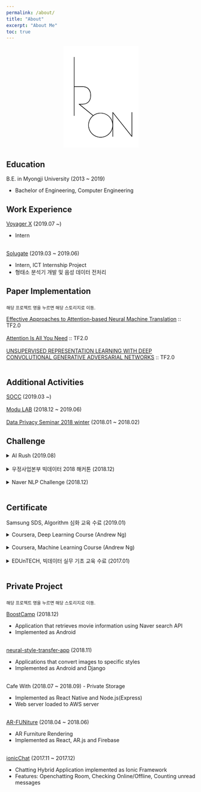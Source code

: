 ```yaml
---
permalink: /about/
title: "About"
excerpt: "About Me"
toc: true
---
```


<p align="center"><img src="/assets/images/iron_mark.jpg" width="200"></p>

## Education
B.E. in Myongji University (2013 ~ 2019)
- Bachelor of Engineering, Computer Engineering<br>


## Work Experience
[Voyager X](https://www.voyagerx.com) (2019.07 ~)
- Intern
<br><br>

[Solugate](http://www.solugate.com) (2019.03 ~ 2019.06)
- Intern, ICT Internship Project
- 형태소 분석기 개발 및 음성 데이터 전처리


## Paper Implementation 
<sub>해당 프로젝트 명을 누르면 해당 스토리지로 이동.</sub>
<br>

[Effective Approaches to Attention-based Neural Machine Translation](https://github.com/thisisiron/nmt-attention-tf) :: TF2.0
<br><br>
[Attention Is All You Need](https://github.com/thisisiron/transformer-tf) :: TF2.0
<br><br>
[UNSUPERVISED REPRESENTATION LEARNING WITH DEEP CONVOLUTIONAL GENERATIVE ADVERSARIAL NETWORKS](https://github.com/thisisiron/dcgan-tf) :: TF2.0
<br><br>


## Additional Activities
[SOCC](http://socc-io.github.io/home/) (2019.03 ~)<br><br>
[Modu LAB](http://www.modulabs.co.kr) (2018.12 ~ 2019.06)<br><br>
[Data Privacy Seminar 2018 winter](http://hmcl.mju.ac.kr/doku.php?id=lab:labmain) (2018.01 ~ 2018.02)


## Challenge
<details>
<summary>AI Rush (2019.08)</summary>
<ul>
<li> Elimination round: 29th / 100 teams </li>
<li> Final round: 22nd / 30 teams </li>
</ul>
</details>
<br>

<details>
<summary>우정사업본부 빅데이터 2018 해커톤 (2018.12)</summary>
<ul>
<li> 4th / 22 teams</li>
</ul>
</details>
<br>

<details>
<summary>Naver NLP Challenge (2018.12)</summary>
<ul>
<li> 13th / 40 teams</li>
</ul>
</details>
<br>


## Certificate
Samsung SDS, Algorithm 심화 교육 수료 (2019.01)
<br>

<details>
<summary>Coursera, Deep Learning Course (Andrew Ng)</summary>
<br>
<img src="/assets/images/NNandDL.PNG" width="400">
<img src="/assets/images/Improving_DNN.PNG" width="400">
<img src="/assets/images/Structuring_ML_Projects.PNG" width="400">
<img src="/assets/images/coursera_CNN.PNG" width="400">
<img src="/assets/images/coursera_RNN.PNG" width="400">
</details>
<br>

<details>
<summary>Coursera, Machine Learning Course (Andrew Ng)</summary>
<br>
<img src="/assets/images/MLCertificate.PNG" width="400">
</details>
<br>

<details>
<summary>EDUnTECH, 빅데이터 실무 기초 교육 수료 (2017.01)</summary>
<br>
<img src="/assets/images/BigdataCertificate.PNG" width="400">
</details>
<br>


## Private Project
<sub>해당 프로젝트 명을 누르면 해당 스토리지로 이동.</sub>
<br>

[BoostCamp](https://github.com/thisisiron/BoostCamp) (2018.12)
- Application that retrieves movie information using Naver search API
- Implemented as Android
<br><br>

[neural-style-transfer-app](https://github.com/thisisiron/neural-style-transfer-app) (2018.11)
- Applications that convert images to specific styles 
- Implemented as Android and Django
<br><br>

Cafe With (2018.07 ~ 2018.09) - Private Storage
- Implemented as React Native and Node.js(Express)
- Web server loaded to AWS server 
<br><br>

[AR-FUNiture](https://github.com/hyuk22/AR-FUNiture) (2018.04 ~ 2018.06)
- AR Furniture Rendering
- Implemented as React, AR.js and Firebase
<br><br>

[ionicChat](https://github.com/thisisiron/ionicChat) (2017.11 ~ 2017.12)
- Chatting Hybrid Application implemented as Ionic Framework
- Features: Openchatting Room, Checking Online/Offline, Counting unread messages 
<br><br>
